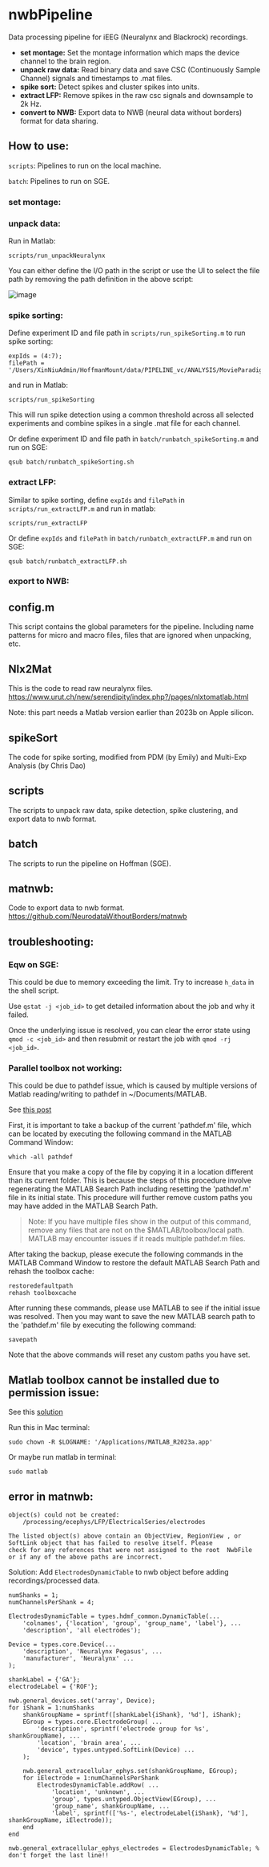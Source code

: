 # nwbPipeline
Data processing pipeline for iEEG (Neuralynx and Blackrock) recordings.

- **set montage:** Set the montage information which maps the device channel to the brain region.
- **unpack raw data:** Read binary data and save CSC (Continuously Sample Channel) signals and timestamps to .mat files.
- **spike sort:** Detect spikes and cluster spikes into units.
- **extract LFP:** Remove spikes in the raw csc signals and downsample to 2k Hz.
- **convert to NWB:** Export data to NWB (neural data without borders) format for data sharing.

## How to use:

`scripts`: Pipelines to run on the local machine.

`batch`: Pipelines to run on SGE.

### set montage:

<WIP>

### unpack data:

Run in Matlab:
```
scripts/run_unpackNeuralynx
```

You can either define the I/O path in the script or use the UI to select the file path by removing the path definition in the above script:

![image](https://github.com/NxNiki/nwbPipeline/assets/4017256/d84a562c-816c-4a61-ba5e-4da2062eaabe)


### spike sorting:

Define experiment ID and file path in `scripts/run_spikeSorting.m` to run spike sorting:

```
expIds = (4:7);
filePath = '/Users/XinNiuAdmin/HoffmanMount/data/PIPELINE_vc/ANALYSIS/MovieParadigm/570_MovieParadigm';
```

and run in Matlab:
```
scripts/run_spikeSorting
```

This will run spike detection using a common threshold across all selected experiments and combine spikes in a single .mat file for each channel.

Or define experiment ID and file path in `batch/runbatch_spikeSorting.m` and run on SGE:
```
qsub batch/runbatch_spikeSorting.sh
```

### extract LFP:

Similar to spike sorting, define `expIds` and `filePath` in `scripts/run_extractLFP.m` and run in matlab:
```
scripts/run_extractLFP
```
Or define `expIds` and `filePath` in `batch/runbatch_extractLFP.m` and run on SGE:
```
qsub batch/runbatch_extractLFP.sh
```

### export to NWB:

<WIP>

## config.m

This script contains the global parameters for the pipeline. Including name patterns for micro and macro files, files that are ignored when unpacking, etc.

## Nlx2Mat

This is the code to read raw neuralynx files. 
https://www.urut.ch/new/serendipity/index.php?/pages/nlxtomatlab.html

Note: this part needs a Matlab version earlier than 2023b on Apple silicon.

## spikeSort

The code for spike sorting, modified from PDM (by Emily) and Multi-Exp Analysis (by Chris Dao)

## scripts

The scripts to unpack raw data, spike detection, spike clustering, and export data to nwb format.

## batch

The scripts to run the pipeline on Hoffman (SGE).

## matnwb:

Code to export data to nwb format. 
https://github.com/NeurodataWithoutBorders/matnwb

## troubleshooting:

### Eqw on SGE:

This could be due to memory exceeding the limit. Try to increase `h_data` in the shell script.

Use `qstat -j <job_id>` to get detailed information about the job and why it failed.

Once the underlying issue is resolved, you can clear the error state using `qmod -c <job_id>` and then resubmit or restart the job with `qmod -rj <job_id>`.

### Parallel toolbox not working:
This could be due to pathdef issue, which is caused by multiple versions of Matlab reading/writing to pathdef in ~/Documents/MATLAB. 

See [this post](https://www.mathworks.com/matlabcentral/answers/2113676-matlab-r2023a-parallel-computing-toolbox-is-not-working?s_tid=srchtitle)

First, it is important to take a backup of the current 'pathdef.m' file, which can be located by executing the following command in the MATLAB Command Window:

```
which -all pathdef
```

Ensure that you make a copy of the file by copying it in a location different than its current folder. This is because the steps of this procedure involve regenerating the MATLAB Search Path including resetting the 'pathdef.m' file in its initial state. This procedure will further remove custom paths you may have added in the MATLAB Search Path. 

>Note: If you have multiple files show in the output of this command, remove any files that are not on the $MATLAB/toolbox/local path. MATLAB may encounter issues if it reads multiple pathdef.m files. 

After taking the backup, please execute the following commands in the MATLAB Command Window to restore the default MATLAB Search Path and rehash the toolbox cache:
```
restoredefaultpath
rehash toolboxcache
```

After running these commands, please use MATLAB to see if the initial issue was resolved. Then you may want to save the new MATLAB search path to the 'pathdef.m' file by executing the following command:
```
savepath
```
Note that the above commands will reset any custom paths you have set.


## Matlab toolbox cannot be installed due to permission issue:

See this [solution](https://www.mathworks.com/matlabcentral/answers/334889-can-t-install-any-toolboxes-because-can-t-write-to-usr-local-matlab-r2017)

Run this in Mac terminal:

```
sudo chown -R $LOGNAME: '/Applications/MATLAB_R2023a.app'
```

Or maybe run matlab in terminal:

```
sudo matlab
```

## error in matnwb:
```
object(s) could not be created:
    /processing/ecephys/LFP/ElectricalSeries/electrodes

The listed object(s) above contain an ObjectView, RegionView , or SoftLink object that has failed to resolve itself. Please
check for any references that were not assigned to the root  NwbFile or if any of the above paths are incorrect.
```
Solution:
Add `ElectrodesDynamicTable` to nwb object before adding recordings/processed data.

```
numShanks = 1;
numChannelsPerShank = 4;
 
ElectrodesDynamicTable = types.hdmf_common.DynamicTable(...
    'colnames', {'location', 'group', 'group_name', 'label'}, ...
    'description', 'all electrodes');
 
Device = types.core.Device(...
    'description', 'Neuralynx Pegasus', ...
    'manufacturer', 'Neuralynx' ...
);

shankLabel = {'GA'};
electrodeLabel = {'ROF'};

nwb.general_devices.set('array', Device);
for iShank = 1:numShanks
    shankGroupName = sprintf([shankLabel{iShank}, '%d'], iShank);
    EGroup = types.core.ElectrodeGroup( ...
        'description', sprintf('electrode group for %s', shankGroupName), ...
        'location', 'brain area', ...
        'device', types.untyped.SoftLink(Device) ...
    );
    
    nwb.general_extracellular_ephys.set(shankGroupName, EGroup);
    for iElectrode = 1:numChannelsPerShank
        ElectrodesDynamicTable.addRow( ...
            'location', 'unknown', ...
            'group', types.untyped.ObjectView(EGroup), ...
            'group_name', shankGroupName, ...
            'label', sprintf(['%s-', electrodeLabel{iShank}, '%d'], shankGroupName, iElectrode));
    end
end

nwb.general_extracellular_ephys_electrodes = ElectrodesDynamicTable; % don't forget the last line!!

```

